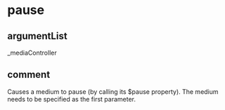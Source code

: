 # pause
## argumentList
_mediaController
## comment

Causes a medium to pause (by calling its $pause property).
The medium needs to be specified as the first parameter.
